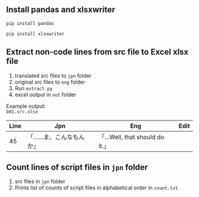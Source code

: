 ## Install pandas and xlsxwriter
```
pip install pandas
```

```
pip install xlsxwriter
```

## Extract non-code lines from src file to Excel xlsx file

1. translated src files to `jpn` folder
2. original src files to `eng` folder
3. Run `extract.py`
4. excel output in `out` folder

Example output:  
`b01.src.xlsx`

| Line        | Jpn           | Eng  | Edit |
| ------------- |-------------| -----|---|
| 45    |「……ま、こんなもんか」 |「...Well, that should do it.」  ||


## Count lines of script files in `jpn` folder

1. src files in `jpn` folder
2. Prints list of counts of script files in alphabetical order in `count.txt`
